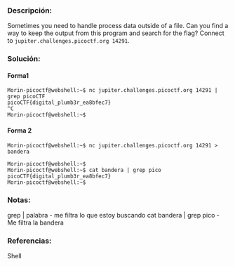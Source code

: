 ### Descripción: 
Sometimes you need to handle process data outside of a file. Can you find a way to keep the output from this program and search for the flag? Connect to `jupiter.challenges.picoctf.org 14291`.
### Solución:
#### Forma1
``` shell
Morin-picoctf@webshell:~$ nc jupiter.challenges.picoctf.org 14291 | grep picoCTF
picoCTF{digital_plumb3r_ea8bfec7}
^C
Morin-picoctf@webshell:~$ 
```
#### Forma 2
``` Shell
Morin-picoctf@webshell:~$ nc jupiter.challenges.picoctf.org 14291 > bandera     

Morin-picoctf@webshell:~$ 
Morin-picoctf@webshell:~$ cat bandera | grep pico
picoCTF{digital_plumb3r_ea8bfec7}
Morin-picoctf@webshell:~$ 

```
### Notas:
grep | palabra - me filtra lo que estoy buscando
cat bandera | grep pico - Me filtra la bandera
### Referencias:
Shell